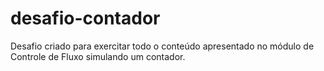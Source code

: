 # desafio-contador
Desafio criado para exercitar todo o conteúdo apresentado no módulo de Controle de Fluxo simulando um contador.
